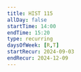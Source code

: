 ```yaml
---
title: HIST 115
allDay: false
startTime: 14:00
endTime: 15:20
type: recurring
daysOfWeek: [R,T]
startRecur: 2024-09-03
endRecur: 2024-12-09
---
```

